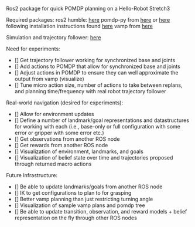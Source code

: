 Ros2 package for quick POMDP planning on a Hello-Robot Stretch3

Required packages:
ros2 humble: [here](https://docs.ros.org/en/humble/index.html)
pomdp-py from [here](https://github.com/KavrakiLab/vamp-pomdp/tree/cython) or [here](https://github.com/YC-Liang/Ref-VAMP/tree/main) following installation instructions found [here](https://h2r.github.io/pomdp-py/html/installation.html)
vamp from [here](https://github.com/KavrakiLab/vamp/tree/stretch)

Simulation and trajectory follower: [here](https://github.com/nicholasl23638/stretch_ros2_sim)

Need for experiments:
- [] Get trajectory follower working for synchronized base and joints
- [] Add actions to POMDP that allow for synchronized base and joints
- [] Adjust actions in POMDP to ensure they can well approximate the output from vamp (visualize)
- [] Tune micro action size, number of actions to take between replans, and planning time/frequency with real robot trajectory follower

Real-world navigation (desired for experiments):
- [] Allow for environment updates
- [] Define a number of landmark/goal representations and datastructures for working with each (i.e., base-only or full configuration with some error or gripper with some error etc.)
- [] Get observations from another ROS node
- [] Get rewards from another ROS node
- [] Visualization of environment, landmarks, and goals
- [] Visualization of belief state over time and trajectories proposed through returned macro actions

Future Infrastructure:
- [] Be able to update landmarks/goals from another ROS node
- [] IK to get configurations to plan to for grasping
- [] Better vamp planning than just restricting turning angle
- [] Visualization of sample vamp plans and pomdp tree
- [] Be able to update transition, observation, and reward models + belief representation on the fly through other ROS nodes
